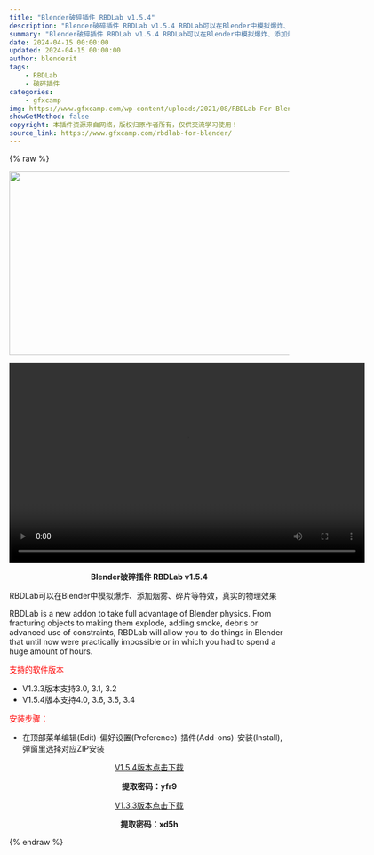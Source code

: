 ```yaml
---
title: "Blender破碎插件 RBDLab v1.5.4"
description: "Blender破碎插件 RBDLab v1.5.4 RBDLab可以在Blender中模拟爆炸、添加烟雾、碎片等特效，真实的物理效果 RBDLab is a new addon to take ful..."
summary: "Blender破碎插件 RBDLab v1.5.4 RBDLab可以在Blender中模拟爆炸、添加烟雾、碎片等特效，真实的物理效果 RBDLab is a new addon to take ful..."
date: 2024-04-15 00:00:00
updated: 2024-04-15 00:00:00
author: blenderit
tags: 
    - RBDLab
    - 破碎插件
categories:
    - gfxcamp
img: https://www.gfxcamp.com/wp-content/uploads/2021/08/RBDLab-For-Blender.jpg
showGetMethod: false
copyright: 本插件资源来自网络，版权归原作者所有，仅供交流学习使用！
source_link: https://www.gfxcamp.com/rbdlab-for-blender/
---
```


{% raw %}
<div><p><img decoding="async" class="aligncenter size-full wp-image-96955" src="https://www.gfxcamp.com/wp-content/uploads/2021/08/RBDLab-For-Blender.jpg" data-src="https://www.gfxcamp.com/wp-content/uploads/2021/08/RBDLab-For-Blender.jpg" alt="" width="590" height="331" data-srcset="https://www.gfxcamp.com/wp-content/uploads/2021/08/RBDLab-For-Blender.jpg 590w, https://www.gfxcamp.com/wp-content/uploads/2021/08/RBDLab-For-Blender-150x84.jpg 150w" data-sizes="(max-width: 590px) 100vw, 590px"><br>
</p><center><div style="width: 640px;" class="wp-video"><!--[if lt IE 9]><script>document.createElement('video');</script><![endif]-->
<video class="wp-video-shortcode" id="video-96954-1" width="640" height="360" preload="true" controls="controls"><source type="video/mp4" src="https://cloud.video.taobao.com//play/u/80049544/p/2/e/6/t/1/378917517705.mp4?_=1"></source><a href="https://cloud.video.taobao.com//play/u/80049544/p/2/e/6/t/1/378917517705.mp4">https://cloud.video.taobao.com//play/u/80049544/p/2/e/6/t/1/378917517705.mp4</a></video></div></center><p style="text-align: center;"><strong>Blender破碎插件 RBDLab v1.5.4</strong></p><p>RBDLab可以在Blender中模拟爆炸、添加烟雾、碎片等特效，真实的物理效果</p><p>RBDLab is a new addon to take full advantage of Blender physics. From fracturing objects to making them explode, adding smoke, debris or advanced use of constraints, RBDLab will allow you to do things in Blender that until now were practically impossible or in which you had to spend a huge amount of hours.</p><p><span style="color: #ff0000;">支持的软件版本</span></p><ul>
<li>V1.3.3版本支持3.0, 3.1, 3.2</li>
<li>V1.5.4版本支持4.0, 3.6, 3.5, 3.4</li>
</ul><p><span style="color: #ff0000;">安装步骤：</span></p><ul>
<li>在顶部菜单编辑(Edit)-偏好设置(Preference)-插件(Add-ons)-安装(Install),弹窗里选择对应ZIP安装</li>
</ul><p style="text-align: center;"><a class="maxbutton-3 maxbutton maxbutton-baidu" target="_blank" rel="noopener" href="https://pan.baidu.com/s/1U9Dj2hidhO6-A1f2Z1C6zw?pwd=yfr9"><span class="mb-text">V1.5.4版本点击下载</span></a></p><p style="text-align: center;"><strong>提取密码：yfr9</strong></p><p style="text-align: center;"><a class="maxbutton-3 maxbutton maxbutton-baidu" target="_blank" rel="noopener" href="https://pan.baidu.com/s/1b1EivW2BXyYYf2JBI4eWyw?pwd=xd5h"><span class="mb-text">V1.3.3版本点击下载</span></a></p><p style="text-align: center;"><strong>提取密码：xd5h</strong></p></div>
<div style="display: none">gfxcamp</div>
{% endraw %}